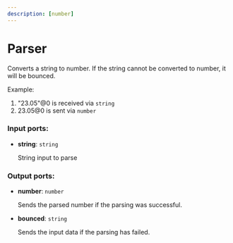 ```yaml
---
description: [number]
---
```


# Parser

Converts a string to number. If the string cannot be converted to number, it will be bounced.

Example:

1. "23.05"@0 is received via `string`
2. 23.05@0 is sent via `number`

### Input ports:

* __string__: ` string `

    String input to parse

### Output ports:

* __number__: ` number `

    Sends the parsed number if the parsing was successful.


* __bounced__: ` string `

    Sends the input data if the parsing has failed.

